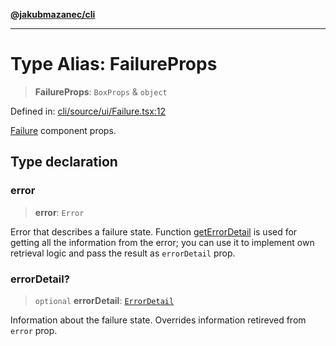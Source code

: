 [**@jakubmazanec/cli**](../README.md)

---

# Type Alias: FailureProps

> **FailureProps**: `BoxProps` & `object`

Defined in:
[cli/source/ui/Failure.tsx:12](https://github.com/jakubmazanec/tools/blob/dd3219e5c9e39fb2c6c2fa06c4f20acd2118ac84/packages/cli/source/ui/Failure.tsx#L12)

[Failure](../functions/Failure.md) component props.

## Type declaration

### error

> **error**: `Error`

Error that describes a failure state. Function [getErrorDetail](../functions/getErrorDetail.md) is
used for getting all the information from the error; you can use it to implement own retrieval logic
and pass the result as `errorDetail` prop.

### errorDetail?

> `optional` **errorDetail**: [`ErrorDetail`](ErrorDetail.md)

Information about the failure state. Overrides information retireved from `error` prop.
